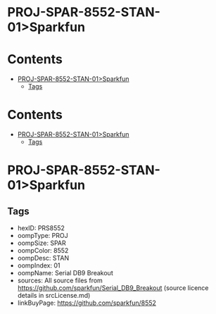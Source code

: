 
PROJ-SPAR-8552-STAN-01>Sparkfun
===============================

Contents
========

* [PROJ-SPAR-8552-STAN-01>Sparkfun](#proj-spar-8552-stan-01sparkfun)
	* [Tags](#tags)

Contents
========

* [PROJ-SPAR-8552-STAN-01>Sparkfun](#proj-spar-8552-stan-01sparkfun)
	* [Tags](#tags)

# PROJ-SPAR-8552-STAN-01>Sparkfun

## Tags

- hexID: PRS8552
- oompType: PROJ
- oompSize: SPAR
- oompColor: 8552
- oompDesc: STAN
- oompIndex: 01
- oompName: Serial DB9 Breakout
- sources: All source files from https://github.com/sparkfun/Serial_DB9_Breakout (source licence details in srcLicense.md)
- linkBuyPage: https://github.com/sparkfun/8552
